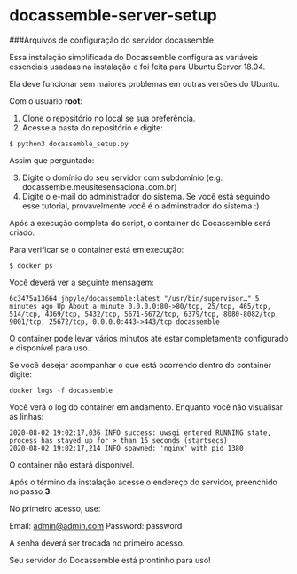 # docassemble-server-setup
###Arquivos de configuração do servidor docassemble

Essa instalação simplificada do Docassemble configura as variáveis essenciais usadaas na instalação e foi feita para Ubuntu Server 18.04.

Ela deve funcionar sem maiores problemas em outras versões do Ubuntu.

Com o usuário **root**:

1. Clone o repositório no local se sua preferência.
2. Acesse a pasta do repositório e digite:

```
$ python3 docassemble_setup.py
```
Assim que perguntado:

3. Digite o domínio do seu servidor com subdomínio (e.g. docassemble.meusitesensacional.com.br)
4. Digite o e-mail do administrador do sistema. Se você está seguindo esse tutorial, provavelmente você é o adminstrador do sistema :)

Após a execução completa do script, o container do Docassemble será criado.

Para verificar se o container está em execução:

```
$ docker ps 
```

Você deverá ver a seguinte mensagem:

```
6c3475a13664 jhpyle/docassemble:latest "/usr/bin/supervisor…" 5 minutes ago Up About a minute 0.0.0.0:80->80/tcp, 25/tcp, 465/tcp, 514/tcp, 4369/tcp, 5432/tcp, 5671-5672/tcp, 6379/tcp, 8080-8082/tcp, 9001/tcp, 25672/tcp, 0.0.0.0:443->443/tcp docassemble
```

O container pode levar vários minutos até estar completamente configurado e disponível para uso.

Se você desejar acompanhar o que está ocorrendo dentro do container digite:

```
docker logs -f docassemble
```

Você verá o log do container em andamento. Enquanto você não visualisar as linhas:

```
2020-08-02 19:02:17,036 INFO success: uwsgi entered RUNNING state, process has stayed up for > than 15 seconds (startsecs)
2020-08-02 19:02:17,214 INFO spawned: 'nginx' with pid 1380
```

O container não estará disponível.

Após o término da instalação acesse o endereço do servidor, preenchido no passo **3**.

No primeiro acesso, use:

Email: admin@admin.com
Password: password

A senha deverá ser trocada no primeiro acesso. 

Seu servidor do Docassemble está prontinho para uso!


